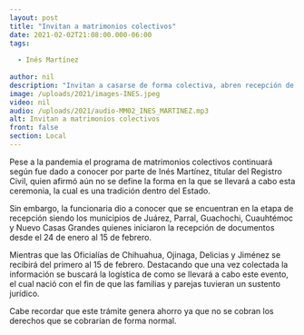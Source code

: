 ```yaml
---
layout: post
title: "Invitan a matrimonios colectivos"
date: 2021-02-02T21:08:00.000-06:00
tags:
  
  - Inés Martínez
  
author: nil
description: "Invitan a casarse de forma colectiva, abren recepción de papelería."
image: /uploads/2021/images-INES.jpeg
video: nil
audio: /uploads/2021/audio-MM02_INES_MARTINEZ.mp3
alt: Invitan a matrimonios colectivos
front: false
section: Local
---
```


Pese a la pandemia el programa de matrimonios colectivos continuará según fue dado a conocer por parte de Inés Martínez, titular del Registro Civil, quien afirmó aún no se define la forma en la que se llevará a cabo esta ceremonia, la cual es una tradición dentro del Estado. 

Sin embargo, la funcionaria dio a conocer que se encuentran en la etapa de recepción siendo los municipios de Juárez, Parral, Guachochi, Cuauhtémoc y Nuevo Casas Grandes quienes iniciaron la recepción de documentos desde el 24 de enero al 15 de febrero.
 
Mientras que las Oficialías de Chihuahua, Ojinaga, Delicias y Jiménez se recibirá del primero al 15 de febrero. Destacando que una vez colectada la información se buscará la logística de como se llevará a cabo este evento, el cual nació con el fin de que las familias y parejas tuvieran un sustento jurídico.

Cabe recordar que este trámite genera ahorro ya que no se cobran los derechos que se cobrarían de forma normal.
